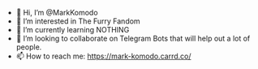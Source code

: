 - 👋 Hi, I’m @MarkKomodo
- 👀 I’m interested in The Furry Fandom
- 🌱 I’m currently learning NOTHING
- 💞️ I’m looking to collaborate on Telegram Bots that will help out a lot of people.
- 📫 How to reach me: https://mark-komodo.carrd.co/

<!---
MarkKomodo/MarkKomodo is a ✨ special ✨ repository because its `README.md` (this file) appears on your GitHub profile.
You can click the Preview link to take a look at your changes.
--->
